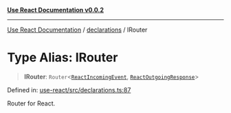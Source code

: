 [**Use React Documentation v0.0.2**](../../README.md)

***

[Use React Documentation](../../modules.md) / [declarations](../README.md) / IRouter

# Type Alias: IRouter

> **IRouter**: `Router`\<[`ReactIncomingEvent`](ReactIncomingEvent.md), [`ReactOutgoingResponse`](ReactOutgoingResponse.md)\>

Defined in: [use-react/src/declarations.ts:87](https://github.com/stonemjs/use-react/blob/50c96852bd65a75b7f2a00786393fb0c90af6da8/src/declarations.ts#L87)

Router for React.
